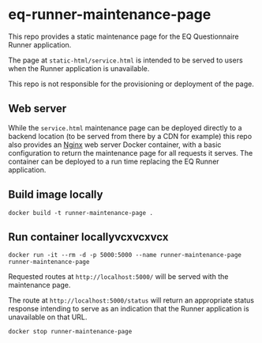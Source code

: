 # eq-runner-maintenance-page
This repo provides a static maintenance page for the EQ Questionnaire Runner application.

The page at `static-html/service.html` is intended to be served to users when the Runner application is unavailable.

This repo is not responsible for the provisioning or deployment of the page.

## Web server
While the `service.html` maintenance page can be deployed directly to a backend location (to be served from there by a CDN for example) this repo also provides an [Nginx](https://nginx.org/) web server Docker container, with a basic configuration to return the maintenance page for all requests it serves. The container can be deployed to a run time replacing the EQ Runner application.

## Build image locally
```
docker build -t runner-maintenance-page .
```

## Run container locallyvcxvcxvcx
```
docker run -it --rm -d -p 5000:5000 --name runner-maintenance-page runner-maintenance-page
```

Requested routes at `http://localhost:5000/` will be served with the maintenance page.

The route at `http://localhost:5000/status` will return an appropriate status response intending to serve as an indication that the Runner application is unavailable on that URL.

```
docker stop runner-maintenance-page
```